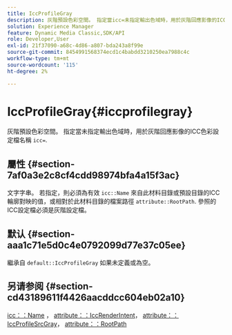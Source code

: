 ```yaml
---
title: IccProfileGray
description: 灰階預設色彩空間。 指定當icc=未指定輸出色域時，用於灰階回應影像的ICC色彩設定檔名稱。
solution: Experience Manager
feature: Dynamic Media Classic,SDK/API
role: Developer,User
exl-id: 21f37090-a68c-4d86-a807-bda243a8f99e
source-git-commit: 8454991568374ecd1c4babdd3210250ea7988c4c
workflow-type: tm+mt
source-wordcount: '115'
ht-degree: 2%

---
```


# IccProfileGray{#iccprofilegray}

灰階預設色彩空間。 指定當未指定輸出色域時，用於灰階回應影像的ICC色彩設定檔名稱 `icc=`.

## 屬性 {#section-7af0a3e2c8cf4cdd98974bfa4a15f3ac}

文字字串。 若指定，則必須為有效 `icc::Name` 來自此材料目錄或預設目錄的ICC輪廓對映的值，或相對於此材料目錄的檔案路徑 `attribute::RootPath`. 參照的ICC設定檔必須是灰階設定檔。

## 默认 {#section-aaa1c71e5d0c4e0792099d77e37c05ee}

繼承自 `default::IccProfileGray` 如果未定義或為空。

## 另请参阅 {#section-cd43189611f4426aacddcc604eb02a10}

[icc：：Name](../../../../../ir-api/material-cat/image-rendering-api-ref/c-ir-material-catalog/c-ir-icc-profile-map-reference/r-ir-name-icc.md#reference-7a293ede360e433782575f8f6a562ac2) ， [attribute：：IccRenderIntent](../../../../../ir-api/material-cat/image-rendering-api-ref/c-ir-material-catalog/c-ir-attributes-reference/r-ir-iccrenderintent.md#reference-3b80b7a4c25545a593c5076f318b5c40)， [attribute：：IccProfileSrcGray](../../../../../ir-api/material-cat/image-rendering-api-ref/c-ir-material-catalog/c-ir-attributes-reference/r-ir-iccprofilesrcgray.md#reference-a2abcd4aa5864738bbea8f55706deaf2)， [attribute：：RootPath](../../../../../ir-api/material-cat/image-rendering-api-ref/c-ir-material-catalog/c-ir-attributes-reference/r-ir-rootpath.md#reference-a4d7c96b62e14fcbad1740c702f160f3)

